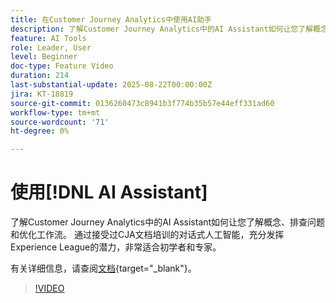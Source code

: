 ```yaml
---
title: 在Customer Journey Analytics中使用AI助手
description: 了解Customer Journey Analytics中的AI Assistant如何让您了解概念、排查问题和优化工作流。
feature: AI Tools
role: Leader, User
level: Beginner
doc-type: Feature Video
duration: 214
last-substantial-update: 2025-08-22T00:00:00Z
jira: KT-18819
source-git-commit: 0136260473c8941b3f774b35b57e44eff331ad60
workflow-type: tm+mt
source-wordcount: '71'
ht-degree: 0%

---
```


# 使用[!DNL AI Assistant]

了解Customer Journey Analytics中的AI Assistant如何让您了解概念、排查问题和优化工作流。 通过接受过CJA文档培训的对话式人工智能，充分发挥Experience League的潜力，非常适合初学者和专家。

有关详细信息，请查阅[文档](https://experienceleague.adobe.com/zh-hans/docs/analytics-platform/using/cja-overview/cja-b2c-overview/ai-assistant){target="_blank"}。

>[!VIDEO](https://video.tv.adobe.com/v/3471136/?learn=on)

